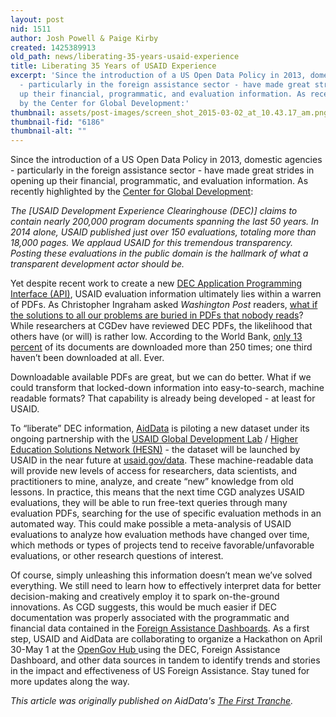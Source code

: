 ```yaml
---
layout: post
nid: 1511
author: Josh Powell & Paige Kirby
created: 1425389913
old_path: news/liberating-35-years-usaid-experience
title: Liberating 35 Years of USAID Experience
excerpt: 'Since the introduction of a US Open Data Policy in 2013, domestic agencies
  - particularly in the foreign assistance sector - have made great strides in opening
  up their financial, programmatic, and evaluation information. As recently highlighted
  by the Center for Global Development:'
thumbnail: assets/post-images/screen_shot_2015-03-02_at_10.43.17_am.png
thumbnail-fid: "6186"
thumbnail-alt: ""
---
```


Since the introduction of a US Open Data Policy in 2013, domestic agencies - particularly in the foreign assistance sector - have made great strides in opening up their financial, programmatic, and evaluation information. As recently highlighted by the [Center for Global Development](http://www.cgdev.org/blog/2014-year-usaid-evaluations):

*The [USAID Development Experience Clearinghouse (DEC)] claims to contain nearly 200,000 program documents spanning the last 50 years. In 2014 alone, USAID published just over 150 evaluations, totaling more than 18,000 pages. We applaud USAID for this tremendous transparency. Posting these evaluations in the public domain is the hallmark of what a transparent development actor should be.*

Yet despite recent work to create a new [DEC Application Programming Interface (API)](http://www.usaid.gov/developer/development-experience-clearinghouse-dec-api), USAID evaluation information ultimately lies within a warren of PDFs. As Christopher Ingraham asked *Washington Post* readers, [what if the solutions to all our problems are buried in PDFs that nobody reads](http://www.washingtonpost.com/blogs/wonkblog/wp/2014/05/08/the-solutions-to-all-our-problems-may-be-buried-in-pdfs-that-nobody-reads/)? While researchers at CGDev have reviewed DEC PDFs, the likelihood that others have (or will) is rather low. According to the World Bank, [only 13 percent](http://www-wds.worldbank.org/external/default/WDSContentServer/WDSP/IB/2014/05/01/000158349_20140501153249/Rendered/PDF/WPS6851.pdf) of its documents are downloaded more than 250 times; one third haven’t been downloaded at all. Ever.

Downloadable available PDFs are great, but we can do better. What if we could transform that locked-down information into easy-to-search, machine readable formats? That capability is already being developed - at least for USAID.

To “liberate” DEC information, [AidData](http://aiddata.org/) is piloting a new dataset under its ongoing partnership with the [USAID Global Development Lab](http://www.usaid.gov/GlobalDevLab) / [Higher Education Solutions Network (HESN)](http://www.usaid.gov/hesn) - the dataset will be launched by USAID in the near future at [usaid.gov/data](http://www.usaid.gov/data). These machine-readable data will provide new levels of access for researchers, data scientists, and practitioners to mine, analyze, and create “new” knowledge from old lessons. In practice, this means that the next time CGD analyzes USAID evaluations, they will be able to run free-text queries through many evaluation PDFs, searching for the use of specific evaluation methods in an automated way. This could make possible a meta-analysis of USAID evaluations to analyze how evaluation methods have changed over time, which methods or types of projects tend to receive favorable/unfavorable evaluations, or other research questions of interest.

Of course, simply unleashing this information doesn’t mean we’ve solved everything. We still need to learn how to effectively interpret data for better decision-making and creatively employ it to spark on-the-ground innovations. As CGD suggests, this would be much easier if DEC documentation was properly associated with the programmatic and financial data contained in the [Foreign Assistance Dashboards](http://www.foreignassistance.gov/web/default.aspx). As a first step, USAID and AidData are collaborating to organize a Hackathon on April 30-May 1 at the [OpenGov Hub ](http://opengovhub.org/)using the DEC, Foreign Assistance Dashboard, and other data sources in tandem to identify trends and stories in the impact and effectiveness of US Foreign Assistance. Stay tuned for more updates along the way.


*This article was originally published on AidData's [The First Tranche](http://aiddata.org/blog/liberating-35-years-of-usaid-experience).*
